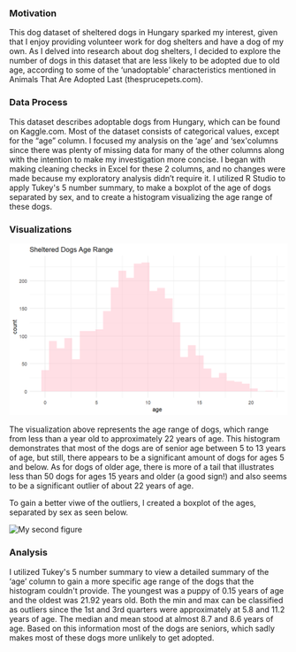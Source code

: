 ### Motivation

This dog dataset of sheltered dogs in Hungary sparked my interest, given that I enjoy providing volunteer work for dog shelters and have a dog of my own. As I delved into research about dog shelters, I decided to explore the number of dogs in this dataset that are less likely to be adopted due to old age, according to some of the ‘unadoptable’ characteristics mentioned in Animals That Are Adopted Last (thesprucepets.com).

### Data Process

This dataset describes adoptable dogs from Hungary, which can be found on Kaggle.com. Most of the dataset consists of categorical values, except for the “age” column. I focused my analysis on the ‘age’ and ‘sex'columns since there was plenty of missing data for many of the other columns along with the intention to make my investigation more concise. I began with making cleaning checks in Excel for these 2 columns, and no changes were made because my exploratory analysis didn’t require it. I utilized R Studio to apply Tukey's 5 number summary, to make a boxplot of the age of dogs separated by sex, and to create a histogram visualizing the age range of these dogs.


### Visualizations

![My first figure](https://github.com/kmj333/Karen-Magana-EDA/blob/main/dogagehistogram.png)

The visualization above represents the age range of dogs, which range from less than a year old to approximately 22 years of age. This histogram demonstrates that most of the dogs are of senior age between 5 to 13 years of age, but still, there appears to be a significant amount of dogs for ages 5 and below. As for dogs of older age, there is more of a tail that illustrates less than 50 dogs for ages 15 years and older (a good sign!) and also seems to be a significant outlier of about 22 years of age.

To gain a better viwe of the outliers, I created a boxplot of the ages, separated by sex as seen below.

![My second figure]()


### Analysis

I utilized Tukey's 5 number summary to view a detailed summary of the ‘age’ column to gain a more specific age range of the dogs that the histogram couldn't provide. The youngest was a puppy of 0.15 years of age and the oldest was 21.92 years old. Both the min and max can be classified as outliers since the 1st and 3rd quarters were approximately at 5.8 and 11.2 years of age. The median and mean stood at almost 8.7 and 8.6 years of age. Based on this information most of the dogs are seniors, which sadly makes most of these dogs more unlikely to get adopted.
